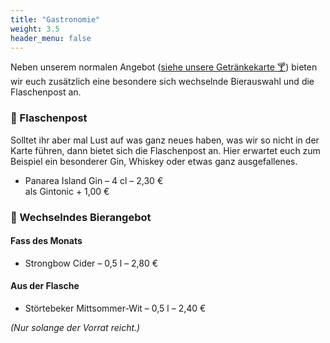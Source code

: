 ```yaml
---
title: "Gastronomie"
weight: 3.5
header_menu: false
---
```


Neben unserem normalen Angebot ([siehe unsere Getränkekarte 🍸](drinks-menu.pdf))
bieten wir euch zusätzlich eine besondere sich wechselnde Bierauswahl und die Flaschenpost an.

### 🍾 Flaschenpost
Solltet ihr aber mal Lust auf was ganz neues haben, was wir so nicht in der Karte führen, dann bietet sich die Flaschenpost an.
Hier erwartet euch zum Beispiel ein besonderer Gin, Whiskey oder etwas ganz ausgefallenes.

* Panarea Island Gin – 4 cl – 2,30 €\
  als Gintonic + 1,00 €

### 🍺 Wechselndes Bierangebot
#### Fass des Monats
* Strongbow Cider – 0,5 l – 2,80 €

#### Aus der Flasche
* Störtebeker Mittsommer-Wit – 0,5 l – 2,40 €


*(Nur solange der Vorrat reicht.)*

